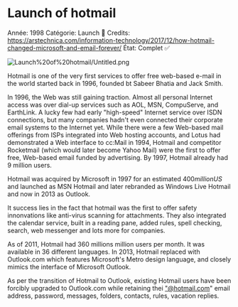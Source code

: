 # Launch of hotmail

Année: 1998
Catégorie: Launch 🚀
Credits: https://arstechnica.com/information-technology/2017/12/how-hotmail-changed-microsoft-and-email-forever/
État: Complet ✅

![Launch%20of%20hotmail/Untitled.png](Launch%20of%20hotmail/Untitled.png)

Hotmail is one of the very first services to offer free web-based e-mail in the world started back in 1996, founded bt Sabeer Bhatia and Jack Smith.

In 1996, the Web was still gaining traction. Almost all personal Internet access was over dial-up services such as AOL, MSN, CompuServe, and EarthLink. A lucky few had early "high-speed" Internet service over ISDN connections, but many companies hadn't even connected their corporate email systems to the Internet yet. While there were a few Web-based mail offerings from ISPs integrated into Web hosting accounts, and Lotus had demonstrated a Web interface to cc:Mail in 1994, Hotmail and competitor Rocketmail (which would later become Yahoo Mail) were the first to offer free, Web-based email funded by advertising. By 1997, Hotmail already had 9 million users.

Hotmail was acquired by Microsoft in 1997 for an estimated $400 million US$ and launched as MSN Hotmail and later rebranded as Windows Live Hotmail and now in 2013 as Outlook.

It success lies in the fact that hotmail was the first to offer safety innonvations like anti-virus scanning for attachments. They also integrated the calendar service, built in a reading pane, added rules, spell checking, search, web messenger and lots more for companies.

As of 2011, Hotmail had 360 millions million users per month. It was available in 36 different languages. In 2013, Hotmail replaced with Outlook.com which features Microsoft's Metro design language, and closely mimics the interface of Microsoft Outlook.

As per the transition of Hotmail to Outlook, existing Hotmail users have been forcibly upgraded to Outlook.com while retaining thei ["@hotmail.com](mailto:%22@hotmail.com)" email address, password, messages, folders, contacts, rules, vacation replies.